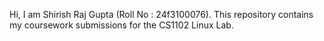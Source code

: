 Hi, I am Shirish Raj Gupta (Roll No : 24f3100076). 
This repository contains my coursework submissions for the CS1102 Linux Lab.


